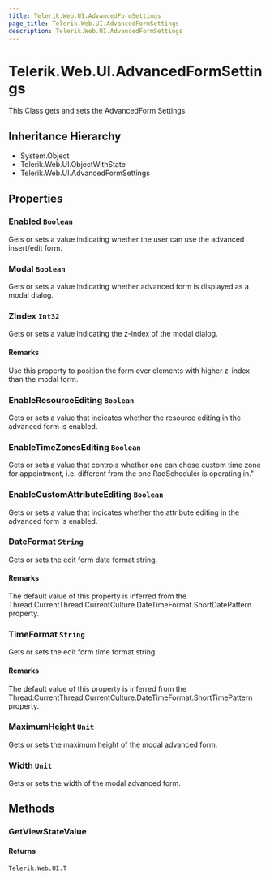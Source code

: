 ```yaml
---
title: Telerik.Web.UI.AdvancedFormSettings
page_title: Telerik.Web.UI.AdvancedFormSettings
description: Telerik.Web.UI.AdvancedFormSettings
---
```


# Telerik.Web.UI.AdvancedFormSettings

This Class gets and sets the AdvancedForm Settings.

## Inheritance Hierarchy

* System.Object
* Telerik.Web.UI.ObjectWithState
* Telerik.Web.UI.AdvancedFormSettings

## Properties

###  Enabled `Boolean`

Gets or sets a value indicating whether the user can use the advanced insert/edit form.

###  Modal `Boolean`

Gets or sets a value indicating whether advanced form is displayed as a modal dialog.

###  ZIndex `Int32`

Gets or sets a value indicating the z-index of the modal dialog.

#### Remarks
Use this property to position the form over elements with higher z-index
            than the modal form.

###  EnableResourceEditing `Boolean`

Gets or sets a value that indicates whether the resource editing in the advanced form is enabled.

###  EnableTimeZonesEditing `Boolean`

Gets or sets a value that controls whether one can chose custom time zone for appointment, i.e. 
            different from the one RadScheduler is operating in."

###  EnableCustomAttributeEditing `Boolean`

Gets or sets a value that indicates whether the attribute editing in the advanced form is enabled.

###  DateFormat `String`

Gets or sets the edit form date format string.

#### Remarks
The default value of this property is inferred from the
            Thread.CurrentThread.CurrentCulture.DateTimeFormat.ShortDatePattern
            property.

###  TimeFormat `String`

Gets or sets the edit form time format string.

#### Remarks
The default value of this property is inferred from the
            Thread.CurrentThread.CurrentCulture.DateTimeFormat.ShortTimePattern
            property.

###  MaximumHeight `Unit`

Gets or sets the maximum height of the modal advanced form.

###  Width `Unit`

Gets or sets the width of the modal advanced form.

## Methods

###  GetViewStateValue

#### Returns

`Telerik.Web.UI.T` 

